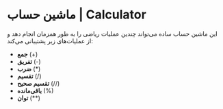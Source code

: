 # ماشین حساب | Calculator

 این ماشین حساب ساده می‌تواند چندین عملیات ریاضی را به طور همزمان انجام دهد و از عملیات‌های زیر پشتیبانی می‌کند:
 
- **جمع** (+)
- **تفریق** (-)
- **ضرب** (*)
- **تقسیم** (/)
- **تقسیم صحیح** (//)
- **باقی‌مانده** (%)
- **توان** (**)
